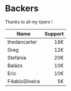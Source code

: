 # Backers
Thanks to all my tipers !

 Name | Support |
| ------------- | -----:|
| thedancarter | 18€ |
| Greg | 12€ |
| Stefania | 20€ |
| Balázs | 10€ |
| Eric | 10€ |
| F4abioSilveira | 5€ |







